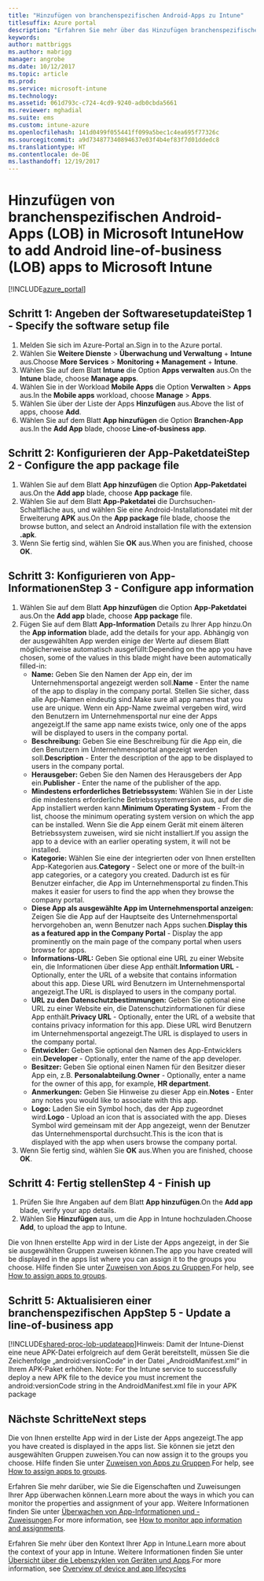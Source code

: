 ```yaml
---
title: "Hinzufügen von branchenspezifischen Android-Apps zu Intune"
titlesuffix: Azure portal
description: "Erfahren Sie mehr über das Hinzufügen branchenspezifischer Android-Apps zu Intune."
keywords: 
author: mattbriggs
ms.author: mabrigg
manager: angrobe
ms.date: 10/12/2017
ms.topic: article
ms.prod: 
ms.service: microsoft-intune
ms.technology: 
ms.assetid: 061d793c-c724-4cd9-9240-adb0cbda5661
ms.reviewer: mghadial
ms.suite: ems
ms.custom: intune-azure
ms.openlocfilehash: 141d0499f055441ff099a5bec1c4ea695f77326c
ms.sourcegitcommit: a9d734877340894637e03f4b4ef83f7d01ddedc8
ms.translationtype: HT
ms.contentlocale: de-DE
ms.lasthandoff: 12/19/2017
---
```

# <a name="how-to-add-android-line-of-business-lob-apps-to-microsoft-intune"></a><span data-ttu-id="57b93-103">Hinzufügen von branchenspezifischen Android-Apps (LOB) in Microsoft Intune</span><span class="sxs-lookup"><span data-stu-id="57b93-103">How to add Android line-of-business (LOB) apps to Microsoft Intune</span></span>

[!INCLUDE[azure_portal](./includes/azure_portal.md)]


## <a name="step-1---specify-the-software-setup-file"></a><span data-ttu-id="57b93-104">Schritt 1: Angeben der Softwaresetupdatei</span><span class="sxs-lookup"><span data-stu-id="57b93-104">Step 1 - Specify the software setup file</span></span>

1. <span data-ttu-id="57b93-105">Melden Sie sich im Azure-Portal an.</span><span class="sxs-lookup"><span data-stu-id="57b93-105">Sign in to the Azure portal.</span></span>
2. <span data-ttu-id="57b93-106">Wählen Sie **Weitere Dienste** > **Überwachung und Verwaltung** + **Intune** aus.</span><span class="sxs-lookup"><span data-stu-id="57b93-106">Choose **More Services** > **Monitoring + Management** + **Intune**.</span></span>
3. <span data-ttu-id="57b93-107">Wählen Sie auf dem Blatt **Intune** die Option **Apps verwalten** aus.</span><span class="sxs-lookup"><span data-stu-id="57b93-107">On the **Intune** blade, choose **Manage apps**.</span></span>
4. <span data-ttu-id="57b93-108">Wählen Sie in der Workload **Mobile Apps** die Option **Verwalten** > **Apps** aus.</span><span class="sxs-lookup"><span data-stu-id="57b93-108">In the **Mobile apps** workload, choose **Manage** > **Apps**.</span></span>
5. <span data-ttu-id="57b93-109">Wählen Sie über der Liste der Apps **Hinzufügen** aus.</span><span class="sxs-lookup"><span data-stu-id="57b93-109">Above the list of apps, choose **Add**.</span></span>
6. <span data-ttu-id="57b93-110">Wählen Sie auf dem Blatt **App hinzufügen** die Option **Branchen-App** aus.</span><span class="sxs-lookup"><span data-stu-id="57b93-110">In the **Add App** blade, choose **Line-of-business app**.</span></span>

## <a name="step-2---configure-the-app-package-file"></a><span data-ttu-id="57b93-111">Schritt 2: Konfigurieren der App-Paketdatei</span><span class="sxs-lookup"><span data-stu-id="57b93-111">Step 2 - Configure the app package file</span></span>

1. <span data-ttu-id="57b93-112">Wählen Sie auf dem Blatt **App hinzufügen** die Option **App-Paketdatei** aus.</span><span class="sxs-lookup"><span data-stu-id="57b93-112">On the **Add app** blade, choose **App package** file.</span></span>
2. <span data-ttu-id="57b93-113">Wählen Sie auf dem Blatt **App-Paketdatei** die Durchsuchen-Schaltfläche aus, und wählen Sie eine Android-Installationsdatei mit der Erweiterung **APK** aus.</span><span class="sxs-lookup"><span data-stu-id="57b93-113">On the **App package** file blade, choose the browse button, and select an Android installation file with the extension **.apk**.</span></span>
3. <span data-ttu-id="57b93-114">Wenn Sie fertig sind, wählen Sie **OK** aus.</span><span class="sxs-lookup"><span data-stu-id="57b93-114">When you are finished, choose **OK**.</span></span>


## <a name="step-3---configure-app-information"></a><span data-ttu-id="57b93-115">Schritt 3: Konfigurieren von App-Informationen</span><span class="sxs-lookup"><span data-stu-id="57b93-115">Step 3 - Configure app information</span></span>

1. <span data-ttu-id="57b93-116">Wählen Sie auf dem Blatt **App hinzufügen** die Option **App-Paketdatei** aus.</span><span class="sxs-lookup"><span data-stu-id="57b93-116">On the **Add app** blade, choose **App package** file.</span></span>
2. <span data-ttu-id="57b93-117">Fügen Sie auf dem Blatt **App-Information** Details zu Ihrer App hinzu.</span><span class="sxs-lookup"><span data-stu-id="57b93-117">On the **App information** blade, add the details for your app.</span></span> <span data-ttu-id="57b93-118">Abhängig von der ausgewählten App werden einige der Werte auf diesem Blatt möglicherweise automatisch ausgefüllt:</span><span class="sxs-lookup"><span data-stu-id="57b93-118">Depending on the app you have chosen, some of the values in this blade might have been automatically filled-in:</span></span>
    - <span data-ttu-id="57b93-119">**Name:** Geben Sie den Namen der App ein, der im Unternehmensportal angezeigt werden soll.</span><span class="sxs-lookup"><span data-stu-id="57b93-119">**Name** - Enter the name of the app to display in the company portal.</span></span> <span data-ttu-id="57b93-120">Stellen Sie sicher, dass alle App-Namen eindeutig sind.</span><span class="sxs-lookup"><span data-stu-id="57b93-120">Make sure all app names that you use are unique.</span></span> <span data-ttu-id="57b93-121">Wenn ein App-Name zweimal vergeben wird, wird den Benutzern im Unternehmensportal nur eine der Apps angezeigt.</span><span class="sxs-lookup"><span data-stu-id="57b93-121">If the same app name exists twice, only one of the apps will be displayed to users in the company portal.</span></span>
    - <span data-ttu-id="57b93-122">**Beschreibung:** Geben Sie eine Beschreibung für die App ein, die den Benutzern im Unternehmensportal angezeigt werden soll.</span><span class="sxs-lookup"><span data-stu-id="57b93-122">**Description** - Enter the description of the app to be displayed to users in the company portal.</span></span>
    - <span data-ttu-id="57b93-123">**Herausgeber:** Geben Sie den Namen des Herausgebers der App ein.</span><span class="sxs-lookup"><span data-stu-id="57b93-123">**Publisher** - Enter the name of the publisher of the app.</span></span>
    - <span data-ttu-id="57b93-124">**Mindestens erforderliches Betriebssystem:** Wählen Sie in der Liste die mindestens erforderliche Betriebssystemversion aus, auf der die App installiert werden kann.</span><span class="sxs-lookup"><span data-stu-id="57b93-124">**Minimum Operating System** - From the list, choose the minimum operating system version on which the app can be installed.</span></span> <span data-ttu-id="57b93-125">Wenn Sie die App einem Gerät mit einem älteren Betriebssystem zuweisen, wird sie nicht installiert.</span><span class="sxs-lookup"><span data-stu-id="57b93-125">If you assign the app to a device with an earlier operating system, it will not be installed.</span></span>
    - <span data-ttu-id="57b93-126">**Kategorie:** Wählen Sie eine der integrierten oder von Ihnen erstellten App-Kategorien aus.</span><span class="sxs-lookup"><span data-stu-id="57b93-126">**Category** - Select one or more of the built-in app categories, or a category you created.</span></span> <span data-ttu-id="57b93-127">Dadurch ist es für Benutzer einfacher, die App im Unternehmensportal zu finden.</span><span class="sxs-lookup"><span data-stu-id="57b93-127">This makes it easier for users to find the app when they browse the company portal.</span></span>
    - <span data-ttu-id="57b93-128">**Diese App als ausgewählte App im Unternehmensportal anzeigen:** Zeigen Sie die App auf der Hauptseite des Unternehmensportal hervorgehoben an, wenn Benutzer nach Apps suchen.</span><span class="sxs-lookup"><span data-stu-id="57b93-128">**Display this as a featured app in the Company Portal** - Display the app prominently on the main page of the company portal when users browse for apps.</span></span>
    - <span data-ttu-id="57b93-129">**Informations-URL:** Geben Sie optional eine URL zu einer Website ein, die Informationen über diese App enthält.</span><span class="sxs-lookup"><span data-stu-id="57b93-129">**Information URL** - Optionally, enter the URL of a website that contains information about this app.</span></span> <span data-ttu-id="57b93-130">Diese URL wird Benutzern im Unternehmensportal angezeigt.</span><span class="sxs-lookup"><span data-stu-id="57b93-130">The URL is displayed to users in the company portal.</span></span>
    - <span data-ttu-id="57b93-131">**URL zu den Datenschutzbestimmungen:** Geben Sie optional eine URL zu einer Website ein, die Datenschutzinformationen für diese App enthält.</span><span class="sxs-lookup"><span data-stu-id="57b93-131">**Privacy URL** - Optionally, enter the URL of a website that contains privacy information for this app.</span></span> <span data-ttu-id="57b93-132">Diese URL wird Benutzern im Unternehmensportal angezeigt.</span><span class="sxs-lookup"><span data-stu-id="57b93-132">The URL is displayed to users in the company portal.</span></span>
    - <span data-ttu-id="57b93-133">**Entwickler:** Geben Sie optional den Namen des App-Entwicklers ein.</span><span class="sxs-lookup"><span data-stu-id="57b93-133">**Developer** - Optionally, enter the name of the app developer.</span></span>
    - <span data-ttu-id="57b93-134">**Besitzer:** Geben Sie optional einen Namen für den Besitzer dieser App ein, z.B. **Personalabteilung**.</span><span class="sxs-lookup"><span data-stu-id="57b93-134">**Owner** - Optionally, enter a name for the owner of this app, for example, **HR department**.</span></span>
    - <span data-ttu-id="57b93-135">**Anmerkungen:** Geben Sie Hinweise zu dieser App ein.</span><span class="sxs-lookup"><span data-stu-id="57b93-135">**Notes** - Enter any notes you would like to associate with this app.</span></span>
    - <span data-ttu-id="57b93-136">**Logo:** Laden Sie ein Symbol hoch, das der App zugeordnet wird.</span><span class="sxs-lookup"><span data-stu-id="57b93-136">**Logo** - Upload an icon that is associated with the app.</span></span> <span data-ttu-id="57b93-137">Dieses Symbol wird gemeinsam mit der App angezeigt, wenn der Benutzer das Unternehmensportal durchsucht.</span><span class="sxs-lookup"><span data-stu-id="57b93-137">This is the icon that is displayed with the app when users browse the company portal.</span></span>
3. <span data-ttu-id="57b93-138">Wenn Sie fertig sind, wählen Sie **OK** aus.</span><span class="sxs-lookup"><span data-stu-id="57b93-138">When you are finished, choose **OK**.</span></span>

## <a name="step-4---finish-up"></a><span data-ttu-id="57b93-139">Schritt 4: Fertig stellen</span><span class="sxs-lookup"><span data-stu-id="57b93-139">Step 4 - Finish up</span></span>

1. <span data-ttu-id="57b93-140">Prüfen Sie Ihre Angaben auf dem Blatt **App hinzufügen**.</span><span class="sxs-lookup"><span data-stu-id="57b93-140">On the **Add app** blade, verify your app details.</span></span>
2. <span data-ttu-id="57b93-141">Wählen Sie **Hinzufügen** aus, um die App in Intune hochzuladen.</span><span class="sxs-lookup"><span data-stu-id="57b93-141">Choose **Add**, to upload the app to Intune.</span></span>

<span data-ttu-id="57b93-142">Die von Ihnen erstellte App wird in der Liste der Apps angezeigt, in der Sie sie ausgewählten Gruppen zuweisen können.</span><span class="sxs-lookup"><span data-stu-id="57b93-142">The app you have created will be displayed in the apps list where you can assign it to the groups you choose.</span></span> <span data-ttu-id="57b93-143">Hilfe finden Sie unter [Zuweisen von Apps zu Gruppen](apps-deploy.md).</span><span class="sxs-lookup"><span data-stu-id="57b93-143">For help, see [How to assign apps to groups](apps-deploy.md).</span></span>

## <a name="step-5---update-a-line-of-business-app"></a><span data-ttu-id="57b93-144">Schritt 5: Aktualisieren einer branchenspezifischen App</span><span class="sxs-lookup"><span data-stu-id="57b93-144">Step 5 - Update a line-of-business app</span></span>

[!INCLUDE[shared-proc-lob-updateapp](./includes/shared-proc-lob-updateapp.md)]<span data-ttu-id="57b93-145">Hinweis: Damit der Intune-Dienst eine neue APK-Datei erfolgreich auf dem Gerät bereitstellt, müssen Sie die Zeichenfolge „android:versionCode“ in der Datei „AndroidManifest.xml“ in Ihrem APK-Paket erhöhen.</span><span class="sxs-lookup"><span data-stu-id="57b93-145"> Note: For the Intune service to successfully deploy a new APK file to the device you must increment the android:versionCode string in the AndroidManifest.xml file in your APK package</span></span>

## <a name="next-steps"></a><span data-ttu-id="57b93-146">Nächste Schritte</span><span class="sxs-lookup"><span data-stu-id="57b93-146">Next steps</span></span>

<span data-ttu-id="57b93-147">Die von Ihnen erstellte App wird in der Liste der Apps angezeigt.</span><span class="sxs-lookup"><span data-stu-id="57b93-147">The app you have created is displayed in the apps list.</span></span> <span data-ttu-id="57b93-148">Sie können sie jetzt den ausgewählten Gruppen zuweisen.</span><span class="sxs-lookup"><span data-stu-id="57b93-148">You can now assign it to the groups you choose.</span></span> <span data-ttu-id="57b93-149">Hilfe finden Sie unter [Zuweisen von Apps zu Gruppen](apps-deploy.md).</span><span class="sxs-lookup"><span data-stu-id="57b93-149">For help, see [How to assign apps to groups](apps-deploy.md).</span></span>

<span data-ttu-id="57b93-150">Erfahren Sie mehr darüber, wie Sie die Eigenschaften und Zuweisungen Ihrer App überwachen können.</span><span class="sxs-lookup"><span data-stu-id="57b93-150">Learn more about the ways in which you can monitor the properties and assignment of your app.</span></span> <span data-ttu-id="57b93-151">Weitere Informationen finden Sie unter [Überwachen von App-Informationen und -Zuweisungen](apps-monitor.md).</span><span class="sxs-lookup"><span data-stu-id="57b93-151">For more information, see [How to monitor app information and assignments](apps-monitor.md).</span></span>

<span data-ttu-id="57b93-152">Erfahren Sie mehr über den Kontext Ihrer App in Intune.</span><span class="sxs-lookup"><span data-stu-id="57b93-152">Learn more about the context of your app in Intune.</span></span> <span data-ttu-id="57b93-153">Weitere Informationen finden Sie unter [Übersicht über die Lebenszyklen von Geräten und Apps](introduction-device-app-lifecycles.md).</span><span class="sxs-lookup"><span data-stu-id="57b93-153">For more information, see [Overview of device and app lifecycles](introduction-device-app-lifecycles.md)</span></span>
